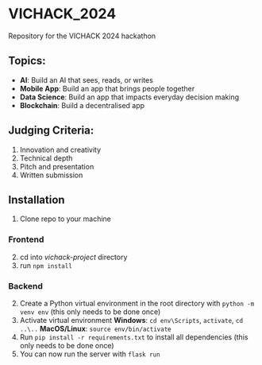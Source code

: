 # VICHACK_2024
Repository for the VICHACK 2024 hackathon


## Topics:
- **AI**: Build an AI that sees, reads, or writes
- **Mobile App**: Build an app that brings people together
- **Data Science**: Build an app that impacts everyday decision making 
- **Blockchain**: Build a decentralised app


## Judging Criteria:
1. Innovation and creativity
2. Technical depth
3. Pitch and presentation
4. Written submission


## Installation
1. Clone repo to your machine

### Frontend
2. cd into *vichack-project* directory
3. run `npm install`

### Backend
2. Create a Python virtual environment in the root directory with `python -m venv env` (this only needs to be done once)
3. Activate virtual environment   **Windows**: `cd env\Scripts`, `activate`, `cd ..\..` **MacOS/Linux**: `source env/bin/activate`
4. Run `pip install -r requirements.txt` to install all dependencies (this only needs to be done once)
5. You can now run the server with `flask run`
